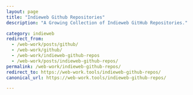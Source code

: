 ```yaml
---
layout: page
title: "Indieweb Github Repositories"
description: "A Growing Collection of Indieweb GitHub Repositories."

category: indieweb
redirect_from:
  - /web-work/posts/github/
  - /web-work/github/
  - /web-work/indieweb-github-repos
  - /web-work/posts/indieweb-github-repos/
permalink: /web-work/indieweb-github-repos/
redirect_to: https://web-work.tools/indieweb-github-repos/
canonical_url: https://web-work.tools/indieweb-github-repos/

---
```

